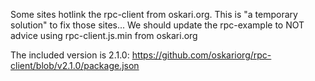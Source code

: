 Some sites hotlink the rpc-client from oskari.org. This is "a temporary solution" to fix those sites...
We should update the rpc-example to NOT advice using rpc-client.js.min from oskari.org

The included version is 2.1.0: https://github.com/oskariorg/rpc-client/blob/v2.1.0/package.json
